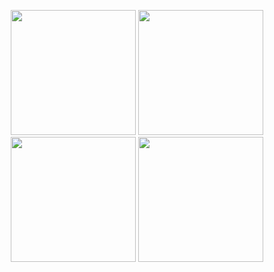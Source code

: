 <p align="center">
  <img width = "200" src="to_readme/gym_auth.gif">
  <img width = "200" src="to_readme/gym_new_exercise.gif">
  <img width = "200" src="to_readme/gym_new_treino.gif">
  <img width = "200" src="to_readme/gym_edit_treino.gif">
</p>
